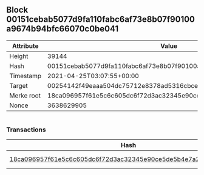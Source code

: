 ## Block 00151cebab5077d9fa110fabc6af73e8b07f90100a9674b94bfc66070c0be041

Attribute | Value
--- | ---
Height | 39144
Hash | 00151cebab5077d9fa110fabc6af73e8b07f90100a9674b94bfc66070c0be041
Timestamp | 2021-04-25T03:07:55+00:00
Target | 00254142f49eaaa504dc75712e8378ad5316cbcead634704b3734b6271167cc4
Merke root | 18ca096957f61e5c6c605dc6f72d3ac32345e90ce5de5b4e7a2a325f6e165c1d
Nonce | 3638629905

```

```

### Transactions

Hash | Amount
--- | ---
[18ca096957f61e5c6c605dc6f72d3ac32345e90ce5de5b4e7a2a325f6e165c1d](18ca096957f61e5c6c605dc6f72d3ac32345e90ce5de5b4e7a2a325f6e165c1d.md) | 10.00000000 SKEPTI 

